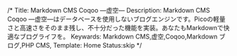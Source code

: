/*
	Title: Markdown CMS Coqoo ―虚空―
	Description: Markdown CMS Coqoo ―虚空―はデータベースを使用しないブログエンジンです。Picoの軽量さと高速さをそのまま残し、不十分だった機能を実装。あなたもMarkdownで快適なブログライフを。
	Keywards: Markdown CMS,虚空,Coqoo,Markdown ブログ,PHP CMS,
	Template: Home
	Status:skip
*/
